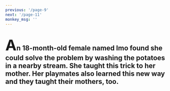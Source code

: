 ```yaml
---
previous: '/page-9'
next: '/page-11'
monkey_msg: ''
---
```


## <span style="font-size:47px;">A</span>n 18-month-old female named Imo found she could solve the problem by washing the potatoes in a nearby stream. She taught this trick to her mother. Her playmates also learned this new way and they taught their mothers, too.
